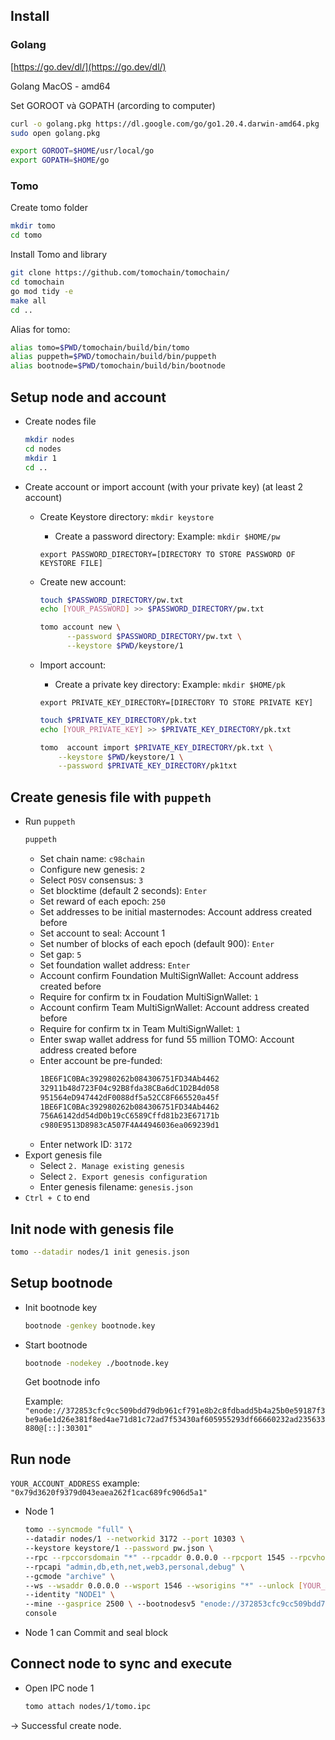 ## Install

### Golang

[https://go.dev/dl/](https://go.dev/dl/)

Golang MacOS - amd64

Set GOROOT và GOPATH (arcording to computer)

```bash
curl -o golang.pkg https://dl.google.com/go/go1.20.4.darwin-amd64.pkg
sudo open golang.pkg
```

```bash
export GOROOT=$HOME/usr/local/go
export GOPATH=$HOME/go
```

### Tomo

Create tomo folder

```bash
mkdir tomo
cd tomo
```

Install Tomo and library

```bash
git clone https://github.com/tomochain/tomochain/
cd tomochain
go mod tidy -e
make all
cd ..
```

Alias for tomo:

```bash
alias tomo=$PWD/tomochain/build/bin/tomo
alias puppeth=$PWD/tomochain/build/bin/puppeth
alias bootnode=$PWD/tomochain/build/bin/bootnode
```

## Setup node and account

- Create nodes file
  ```bash
  mkdir nodes
  cd nodes
  mkdir 1
  cd ..
  ```
- Create account or import account (with your private key) (at least 2 account)

  - Create Keystore directory:
    `mkdir keystore`

    - Create a password directory:
      Example: `mkdir $HOME/pw`

    `export PASSWORD_DIRECTORY=[DIRECTORY TO STORE PASSWORD OF KEYSTORE FILE]`

  - Create new account:
    ```bash
    touch $PASSWORD_DIRECTORY/pw.txt
    echo [YOUR_PASSWORD] >> $PASSWORD_DIRECTORY/pw.txt
    ```
    ```bash
    tomo account new \
          --password $PASSWORD_DIRECTORY/pw.txt \
          --keystore $PWD/keystore/1
    ```
  - Import account:

    - Create a private key directory:
      Example: `mkdir $HOME/pk`

    `export PRIVATE_KEY_DIRECTORY=[DIRECTORY TO STORE PRIVATE KEY]`

    ```bash
    touch $PRIVATE_KEY_DIRECTORY/pk.txt
    echo [YOUR_PRIVATE_KEY] >> $PRIVATE_KEY_DIRECTORY/pk.txt
    ```

    ```bash
    tomo  account import $PRIVATE_KEY_DIRECTORY/pk.txt \
        --keystore $PWD/keystore/1 \
        --password $PRIVATE_KEY_DIRECTORY/pk1txt
    ```

## Create genesis file with `puppeth`

- Run `puppeth`
  ```bash
  puppeth
  ```
  - Set chain name: `c98chain`
  - Configure new genesis: `2`
  - Select `POSV` consensus: `3`
  - Set blocktime (default 2 seconds): `Enter`
  - Set reward of each epoch: `250`
  - Set addresses to be initial masternodes: Account address created before
  - Set account to seal: Account 1
  - Set number of blocks of each epoch (default 900): `Enter`
  - Set gap: `5`
  - Set foundation wallet address: `Enter`
  - Account confirm Foundation MultiSignWallet: Account address created before
  - Require for confirm tx in Foudation MultiSignWallet: `1`
  - Account confirm Team MultiSignWallet: Account address created before
  - Require for confirm tx in Team MultiSignWallet: `1`
  - Enter swap wallet address for fund 55 million TOMO: Account address created before
  - Enter account be pre-funded:
    ```bash
    1BE6F1C0BAc392980262b084306751FD34Ab4462
    32911b48d723F04c92B8fda38CBa6dC1D2B4d058
    951564eD947442dF0088df5a52CC8F665520a45f
    1BE6F1C0BAc392980262b084306751FD34Ab4462
    756A6142dd54dD0b19cC6589Cffd81b23E67171b
    c980E9513D8983cA507F4A44946036ea069239d1
    ```
  - Enter network ID: `3172`
- Export genesis file
  - Select `2. Manage existing genesis`
  - Select `2. Export genesis configuration`
  - Enter genesis filename: `genesis.json`
- `Ctrl + C` to end

## Init node with genesis file

```bash
tomo --datadir nodes/1 init genesis.json
```

## Setup bootnode

- Init bootnode key
  ```bash
  bootnode -genkey bootnode.key
  ```
- Start bootnode

  ```bash
  bootnode -nodekey ./bootnode.key
  ```

  Get bootnode info

  Example: `"enode://372853cfc9cc509bdd79db961cf791e8b2c8fdbadd5b4a25b0e59187f3be9a6e1d26e381f8ed4ae71d81c72ad7f53430af605955293df66660232ad235633880@[::]:30301"`

## Run node

`YOUR_ACCOUNT_ADDRESS` example: `"0x79d3620f9379d043eaea262f1cac689fc906d5a1"`

- Node 1

  ```bash
  tomo --syncmode "full" \
  --datadir nodes/1 --networkid 3172 --port 10303 \
  --keystore keystore/1 --password pw.json \
  --rpc --rpccorsdomain "*" --rpcaddr 0.0.0.0 --rpcport 1545 --rpcvhosts "*" \
  --rpcapi "admin,db,eth,net,web3,personal,debug" \
  --gcmode "archive" \
  --ws --wsaddr 0.0.0.0 --wsport 1546 --wsorigins "*" --unlock [YOUR_ACCOUNT_ADDRESS] \
  --identity "NODE1" \
  --mine --gasprice 2500 \ --bootnodesv5 "enode://372853cfc9cc509bdd79db961cf791e8b2c8fdbadd5b4a25b0e59187f3be9a6e1d26e381f8ed4ae71d81c72ad7f53430af605955293df66660232ad235633880@[::]:30301" \
  console
  ```

- Node 1 can Commit and seal block

## Connect node to sync and execute

- Open IPC node 1
  ```bash
  tomo attach nodes/1/tomo.ipc
  ```

→ Successful create node.
